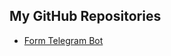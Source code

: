 
## My GitHub Repositories



- [Form Telegram Bot](https://jagadish-ravichandran.github.io/Form_Telegram_Bot/)
